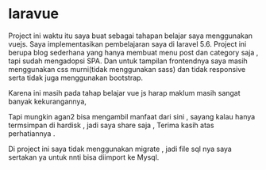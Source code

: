 # laravue
Project ini waktu itu saya buat sebagai tahapan belajar saya menggunakan  vuejs. 
Saya implementasikan pembelajaran saya  di laravel 5.6.
Project ini berupa blog sederhana yang hanya membuat menu post dan category saja , tapi sudah mengadopsi SPA.
Dan untuk tampilan frontendnya saya masih menggunakan css murni(tidak menggunakan sass) dan tidak responsive serta tidak juga menggunakan bootstrap.

Karena ini masih pada tahap belajar vue js  harap maklum masih sangat banyak kekurangannya, 

Tapi mungkin agan2 bisa mengambil manfaat dari sini , sayang kalau hanya termsimpan di hardisk , jadi saya share saja , 
Terima kasih atas perhatiannya .

Di project ini   saya tidak menggunakan migrate , jadi file sql nya saya sertakan ya untuk nnti bisa diimport ke Mysql.



